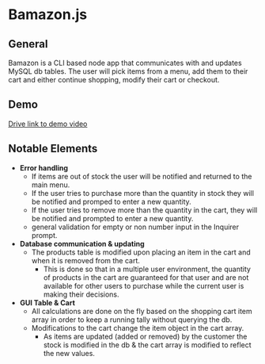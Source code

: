 # Bamazon.js
 ## General
 Bamazon is a CLI based node app that communicates with and updates MySQL db tables. The user will pick items from a menu, add them to their cart and either continue shopping, modify their cart or checkout. 

## Demo

 [Drive link to demo video](https://drive.google.com/file/d/1hjvdQvihZsyrmAGu8N_ZAffdfY5BUXz6/view)

## Notable Elements

 - **Error handling**
	 - If items are out of stock the user will be notified and returned to the main menu.
	 - If the user tries to purchase more than the quantity in stock they will be notified and promped to enter a new quantity.
	 - If the user tries to remove more than the quantity in the cart, they will be notified and prompted to enter a new quantity.
	 - general validation for empty or non number input in the Inquirer prompt.
 - **Database communication & updating**
	 - The products table is modified upon placing an item in the cart and when it is removed from the cart. 
		 - This is done so that in a multiple user environment, the quantity of products in the cart are guaranteed for that user and are not available for other users to purchase while the current user is making their decisions. 
 - **GUI Table & Cart**
	 - All calculations are done on the fly based on the shopping cart item array in order to keep a running tally without querying the db.
	 - Modifications to the cart change the item object in the cart array. 
		 - As items are updated (added or removed) by the customer the stock is modified in the db & the cart array is modified to reflect the new values. 